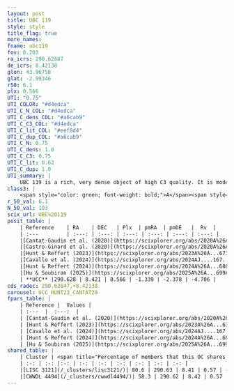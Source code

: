 ```yaml
---
layout: post
title: UBC 119
style: style
title_flag: true
more_names: 
fname: ubc119
fov: 0.203
ra_icrs: 290.62847
de_icrs: 8.42138
glon: 43.96758
glat: -2.99346
r50: 6.1
plx: 0.566
UTI: "0.75"
UTI_COLOR: "#d4edca"
UTI_C_N_COL: "#d4edca"
UTI_C_dens_COL: "#a6cab9"
UTI_C_C3_COL: "#d4edca"
UTI_C_lit_COL: "#eef8d4"
UTI_C_dup_COL: "#a6cab9"
UTI_C_N: 0.75
UTI_C_dens: 1.0
UTI_C_C3: 0.75
UTI_C_lit: 0.62
UTI_C_dup: 1.0
UTI_summary: |
    UBC 119 is a rich, very dense object of high C3 quality. It is moderately studied in the literature. This object shares a large percentage of members with 2 later reported entries.
class3: |
    <span style="color: green; font-weight: bold;">A</span><span style="color: #FFC300; font-weight: bold;">B</span>
r_50_val: 6.1
N_50_val: 103
scix_url: UBC%20119
posit_table: |
    | Reference    | RA    | DEC   | Plx  | pmRA  | pmDE   |  Rv  |
    | :---         | :---: | :---: | :---: | :---: | :---: | :---: |
    |[Cantat-Gaudin et al. (2020)](https://scixplorer.org/abs/2020A%26A...640A...1C) | 290.628 | 8.41 | 0.561 | -1.349 | -2.355 | -- |
    |[Castro-Ginard et al. (2020)](https://scixplorer.org/abs/2020A%26A...635A..45C) | 290.634 | 8.398 | 0.561 | -1.34 | -2.344 | -- |
    |[Hunt & Reffert (2023)](https://scixplorer.org/abs/2023A%26A...673A.114H) | 290.606 | 8.422 | 0.564 | -1.351 | -2.379 | -1.187 |
    |[Cavallo et al. (2024)](https://scixplorer.org/abs/2024AJ....167...12C) | 290.62 | 8.41 | 0.564 | -- | -- | -- |
    |[Hunt & Reffert (2024)](https://scixplorer.org/abs/2024A%26A...686A..42H) | 290.606 | 8.422 | 0.564 | -1.351 | -2.379 | -1.187 |
    |[Hu & Soubiran (2025)](https://scixplorer.org/abs/2025A%26A...699A.246H) | 290.62 | 8.41 | -- | -- | -- | -- |
    | **UCC** |290.628 | 8.421 | 0.566 | -1.339 | -2.378 | -4.706 | 
cds_radec: 290.62847,+8.42138
carousel: UCC_HUNT23_CANTAT20
fpars_table: |
    | Reference |  Values |
    | :---  |  :---:  |
    | [Cantat-Gaudin et al. (2020)](https://scixplorer.org/abs/2020A%26A...640A...1C) | `AVNN=0.87, DMNN=11.1, AgeNN=9.41` |
    | [Hunt & Reffert (2023)](https://scixplorer.org/abs/2023A%26A...673A.114H) | `AV50=1.678, diffAV50=1.734, MOD50=11.152, logAge50=8.849` |
    | [Cavallo et al. (2024)](https://scixplorer.org/abs/2024AJ....167...12C) | `AV50=1.78, dMod50=11.34, logAge50=8.95, [Fe/H]50=0.22` |
    | [Hunt & Reffert (2024)](https://scixplorer.org/abs/2024A%26A...686A..42H) | `MassJ=521.997` |
    | [Hu & Soubiran (2025)](https://scixplorer.org/abs/2025A%26A...699A.246H) | `MA22=-0.03, MA23f=-0.17, MA23g=-0.09, MZ23=0.09, MK24=-0.09, MF24=-0.09` |
shared_table: |
    | Cluster | <span title="Percentage of members that this OC shares with the ones listed">%</span>   | RA   | DEC   | Plx   | pmRA  | pmDE  | Rv | UTI |
    | :-: | :-: |:-: | :-: | :-: | :-: | :-: | :-: | :-: |
    |[LISC 3121](/_clusters/lisc3121/)| 80.6 | 290.63 | 8.41 | 0.57 | -1.34 | -2.39 | -4.71 |0.0 |
    |[CWWDL 4494](/_clusters/cwwdl4494/)| 58.3 | 290.62 | 8.42 | 0.57 | -1.33 | -2.38 | -4.54 |0.0 |
---
```

